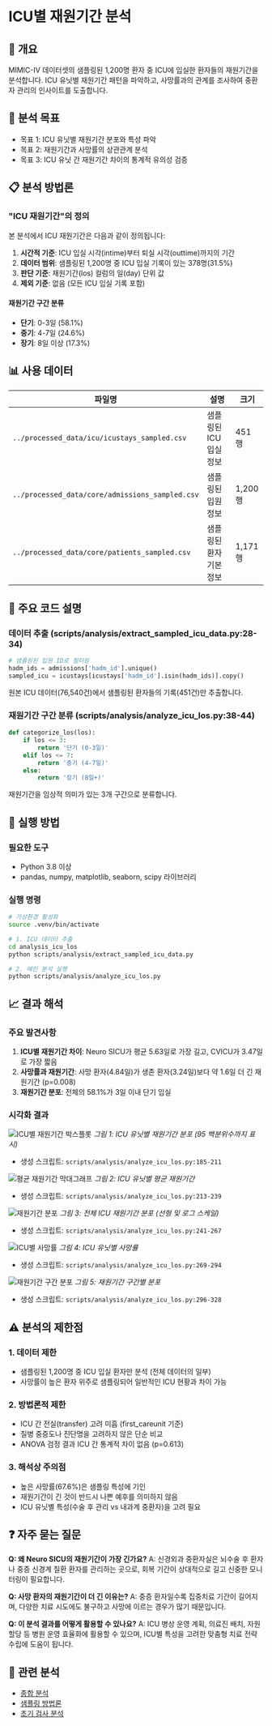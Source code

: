 # ICU별 재원기간 분석

## 📌 개요
MIMIC-IV 데이터셋의 샘플링된 1,200명 환자 중 ICU에 입실한 환자들의 재원기간을 분석합니다. ICU 유닛별 재원기간 패턴을 파악하고, 사망률과의 관계를 조사하여 중환자 관리의 인사이트를 도출합니다.

## 🎯 분석 목표
- 목표 1: ICU 유닛별 재원기간 분포와 특성 파악
- 목표 2: 재원기간과 사망률의 상관관계 분석
- 목표 3: ICU 유닛 간 재원기간 차이의 통계적 유의성 검증

## 📋 분석 방법론

### "ICU 재원기간"의 정의
본 분석에서 ICU 재원기간은 다음과 같이 정의됩니다:

1. **시간적 기준**: ICU 입실 시각(intime)부터 퇴실 시각(outtime)까지의 기간
2. **데이터 범위**: 샘플링된 1,200명 중 ICU 입실 기록이 있는 378명(31.5%)
3. **판단 기준**: 재원기간(los) 컬럼의 일(day) 단위 값
4. **제외 기준**: 없음 (모든 ICU 입실 기록 포함)

#### 재원기간 구간 분류
- **단기**: 0-3일 (58.1%)
- **중기**: 4-7일 (24.6%)
- **장기**: 8일 이상 (17.3%)

## 📊 사용 데이터
| 파일명 | 설명 | 크기 |
|--------|------|------|
| `../processed_data/icu/icustays_sampled.csv` | 샘플링된 ICU 입실 정보 | 451 행 |
| `../processed_data/core/admissions_sampled.csv` | 샘플링된 입원 정보 | 1,200 행 |
| `../processed_data/core/patients_sampled.csv` | 샘플링된 환자 기본정보 | 1,171 행 |

## 🔧 주요 코드 설명

### 데이터 추출 (scripts/analysis/extract_sampled_icu_data.py:28-34)
```python
# 샘플링된 입원 ID로 필터링
hadm_ids = admissions['hadm_id'].unique()
sampled_icu = icustays[icustays['hadm_id'].isin(hadm_ids)].copy()
```
원본 ICU 데이터(76,540건)에서 샘플링된 환자들의 기록(451건)만 추출합니다.

### 재원기간 구간 분류 (scripts/analysis/analyze_icu_los.py:38-44)
```python
def categorize_los(los):
    if los <= 3:
        return '단기 (0-3일)'
    elif los <= 7:
        return '중기 (4-7일)'
    else:
        return '장기 (8일+)'
```
재원기간을 임상적 의미가 있는 3개 구간으로 분류합니다.

## 🚀 실행 방법

### 필요한 도구
- Python 3.8 이상
- pandas, numpy, matplotlib, seaborn, scipy 라이브러리

### 실행 명령
```bash
# 가상환경 활성화
source .venv/bin/activate

# 1. ICU 데이터 추출
cd analysis_icu_los
python scripts/analysis/extract_sampled_icu_data.py

# 2. 메인 분석 실행
python scripts/analysis/analyze_icu_los.py
```

## 📈 결과 해석

### 주요 발견사항
1. **ICU별 재원기간 차이**: Neuro SICU가 평균 5.63일로 가장 길고, CVICU가 3.47일로 가장 짧음
2. **사망률과 재원기간**: 사망 환자(4.84일)가 생존 환자(3.24일)보다 약 1.6일 더 긴 재원기간 (p=0.008)
3. **재원기간 분포**: 전체의 58.1%가 3일 이내 단기 입실

### 시각화 결과
![ICU별 재원기간 박스플롯](./figures/icu_los_boxplot.png)
*그림 1: ICU 유닛별 재원기간 분포 (95 백분위수까지 표시)*
- 생성 스크립트: `scripts/analysis/analyze_icu_los.py:185-211`

![평균 재원기간 막대그래프](./figures/icu_los_barplot.png)
*그림 2: ICU 유닛별 평균 재원기간*
- 생성 스크립트: `scripts/analysis/analyze_icu_los.py:213-239`

![재원기간 분포](./figures/icu_los_distribution.png)
*그림 3: 전체 ICU 재원기간 분포 (선형 및 로그 스케일)*
- 생성 스크립트: `scripts/analysis/analyze_icu_los.py:241-267`

![ICU별 사망률](./figures/icu_mortality_rate.png)
*그림 4: ICU 유닛별 사망률*
- 생성 스크립트: `scripts/analysis/analyze_icu_los.py:269-294`

![재원기간 구간 분포](./figures/icu_los_categories.png)
*그림 5: 재원기간 구간별 분포*
- 생성 스크립트: `scripts/analysis/analyze_icu_los.py:296-328`

## ⚠️ 분석의 제한점

### 1. 데이터 제한
- 샘플링된 1,200명 중 ICU 입실 환자만 분석 (전체 데이터의 일부)
- 사망률이 높은 환자 위주로 샘플링되어 일반적인 ICU 현황과 차이 가능

### 2. 방법론적 제한
- ICU 간 전실(transfer) 고려 미흡 (first_careunit 기준)
- 질병 중증도나 진단명을 고려하지 않은 단순 비교
- ANOVA 검정 결과 ICU 간 통계적 차이 없음 (p=0.613)

### 3. 해석상 주의점
- 높은 사망률(67.6%)은 샘플링 특성에 기인
- 재원기간이 긴 것이 반드시 나쁜 예후를 의미하지 않음
- ICU 유닛별 특성(수술 후 관리 vs 내과계 중환자)을 고려 필요

## ❓ 자주 묻는 질문

**Q: 왜 Neuro SICU의 재원기간이 가장 긴가요?**
A: 신경외과 중환자실은 뇌수술 후 환자나 중증 신경계 질환 환자를 관리하는 곳으로, 회복 기간이 상대적으로 길고 신중한 모니터링이 필요합니다.

**Q: 사망 환자의 재원기간이 더 긴 이유는?**
A: 중증 환자일수록 집중치료 기간이 길어지며, 다양한 치료 시도에도 불구하고 사망에 이르는 경우가 많기 때문입니다.

**Q: 이 분석 결과를 어떻게 활용할 수 있나요?**
A: ICU 병상 운영 계획, 의료진 배치, 자원 할당 등 병원 운영 효율화에 활용할 수 있으며, ICU별 특성을 고려한 맞춤형 치료 전략 수립에 도움이 됩니다.

## 🔗 관련 분석
- [종합 분석](../analysis_comprehensive/README.md)
- [샘플링 방법론](../analysis_samplingmethod/README.md)
- [초기 검사 분석](../analysis_initial_lab/README.md)